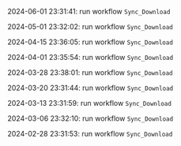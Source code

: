 2024-06-01 23:31:41: run workflow `Sync_Download` 

2024-05-01 23:32:02: run workflow `Sync_Download` 

2024-04-15 23:36:05: run workflow `Sync_Download` 

2024-04-01 23:35:54: run workflow `Sync_Download` 

2024-03-28 23:38:01: run workflow `Sync_Download` 

2024-03-20 23:31:44: run workflow `Sync_Download` 

2024-03-13 23:31:59: run workflow `Sync_Download` 

2024-03-06 23:32:10: run workflow `Sync_Download` 

2024-02-28 23:31:53: run workflow `Sync_Download` 


